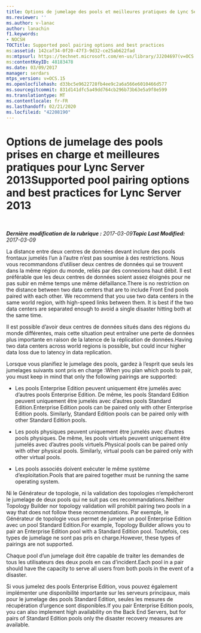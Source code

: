 ```yaml
---
title: Options de jumelage des pools et meilleures pratiques de Lync Server 2013 prises en charge
ms.reviewer: ''
ms.author: v-lanac
author: lanachin
f1.keywords:
- NOCSH
TOCTitle: Supported pool pairing options and best practices
ms:assetid: 142caf34-0f20-47f3-9d32-ce25ab622fad
ms:mtpsurl: https://technet.microsoft.com/en-us/library/JJ204697(v=OCS.15)
ms:contentKeyID: 48183478
ms.date: 03/09/2017
manager: serdars
mtps_version: v=OCS.15
ms.openlocfilehash: d33bc5e9622728fb4ee9c2a6a566e6010466d577
ms.sourcegitcommit: 831d141dfc5a49dd764cb296b73b63e5a9f8e599
ms.translationtype: MT
ms.contentlocale: fr-FR
ms.lasthandoff: 02/21/2020
ms.locfileid: "42208190"
---
```

<div data-xmlns="http://www.w3.org/1999/xhtml">

<div class="topic" data-xmlns="http://www.w3.org/1999/xhtml" data-msxsl="urn:schemas-microsoft-com:xslt" data-cs="https://msdn.microsoft.com/">

<div data-asp="https://msdn2.microsoft.com/asp">

# <a name="supported-pool-pairing-options-and-best-practices-for-lync-server-2013"></a><span data-ttu-id="63eae-102">Options de jumelage des pools prises en charge et meilleures pratiques pour Lync Server 2013</span><span class="sxs-lookup"><span data-stu-id="63eae-102">Supported pool pairing options and best practices for Lync Server 2013</span></span>

</div>

<div id="mainSection">

<div id="mainBody">

<span> </span>

<span data-ttu-id="63eae-103">_**Dernière modification de la rubrique :** 2017-03-09_</span><span class="sxs-lookup"><span data-stu-id="63eae-103">_**Topic Last Modified:** 2017-03-09_</span></span>

<span data-ttu-id="63eae-p101">La distance entre deux centres de données devant inclure des pools frontaux jumelés l’un à l’autre n’est pas soumise à des restrictions. Nous vous recommandons d’utiliser deux centres de données qui se trouvent dans la même région du monde, reliés par des connexions haut débit. Il est préférable que les deux centres de données soient assez éloignés pour ne pas subir en même temps une même défaillance.</span><span class="sxs-lookup"><span data-stu-id="63eae-p101">There is no restriction on the distance between two data centers that are to include Front End pools paired with each other. We recommend that you use two data centers in the same world region, with high-speed links between them. It is best if the two data centers are separated enough to avoid a single disaster hitting both at the same time.</span></span>

<span data-ttu-id="63eae-107">Il est possible d’avoir deux centres de données situés dans des régions du monde différentes, mais cette situation peut entraîner une perte de données plus importante en raison de la latence de la réplication de données.</span><span class="sxs-lookup"><span data-stu-id="63eae-107">Having two data centers across world regions is possible, but could incur higher data loss due to latency in data replication.</span></span>

<span data-ttu-id="63eae-108">Lorsque vous planifiez le jumelage des pools, gardez à l’esprit que seuls les jumelages suivants sont pris en charge :</span><span class="sxs-lookup"><span data-stu-id="63eae-108">When you plan which pools to pair, you must keep in mind that only the following pairings are supported:</span></span>

  - <span data-ttu-id="63eae-p102">Les pools Enterprise Edition peuvent uniquement être jumelés avec d’autres pools Enterprise Edition. De même, les pools Standard Edition peuvent uniquement être jumelés avec d’autres pools Standard Edition.</span><span class="sxs-lookup"><span data-stu-id="63eae-p102">Enterprise Edition pools can be paired only with other Enterprise Edition pools. Similarly, Standard Edition pools can be paired only with other Standard Edition pools.</span></span>

  - <span data-ttu-id="63eae-p103">Les pools physiques peuvent uniquement être jumelés avec d’autres pools physiques. De même, les pools virtuels peuvent uniquement être jumelés avec d’autres pools virtuels.</span><span class="sxs-lookup"><span data-stu-id="63eae-p103">Physical pools can be paired only with other physical pools. Similarly, virtual pools can be paired only with other virtual pools.</span></span>

  - <span data-ttu-id="63eae-113">Les pools associés doivent exécuter le même système d’exploitation.</span><span class="sxs-lookup"><span data-stu-id="63eae-113">Pools that are paired together must be running the same operating system.</span></span>

<span data-ttu-id="63eae-114">Ni le Générateur de topologie, ni la validation des topologies n’empêcheront le jumelage de deux pools qui ne suit pas ces recommandations.</span><span class="sxs-lookup"><span data-stu-id="63eae-114">Neither Topology Builder nor topology validation will prohibit pairing two pools in a way that does not follow these recommendations.</span></span> <span data-ttu-id="63eae-115">Par exemple, le Générateur de topologie vous permet de jumeler un pool Enterprise Edition avec un pool Standard Edition.</span><span class="sxs-lookup"><span data-stu-id="63eae-115">For example, Topology Builder allows you to pair an Enterprise Edition pool with a Standard Edition pool.</span></span> <span data-ttu-id="63eae-116">Toutefois, ces types de jumelage ne sont pas pris en charge.</span><span class="sxs-lookup"><span data-stu-id="63eae-116">However, these types of pairings are not supported.</span></span>

<span data-ttu-id="63eae-117">Chaque pool d’un jumelage doit être capable de traiter les demandes de tous les utilisateurs des deux pools en cas d’incident.</span><span class="sxs-lookup"><span data-stu-id="63eae-117">Each pool in a pair should have the capacity to serve all users from both pools in the event of a disaster.</span></span>

<span data-ttu-id="63eae-118">Si vous jumelez des pools Enterprise Edition, vous pouvez également implémenter une disponibilité importante sur les serveurs principaux, mais pour le jumelage des pools Standard Edition, seules les mesures de récupération d’urgence sont disponibles.</span><span class="sxs-lookup"><span data-stu-id="63eae-118">If you pair Enterprise Edition pools, you can also implement high availability on the Back End Servers, but for pairs of Standard Edition pools only the disaster recovery measures are available.</span></span>

</div>

<span> </span>

</div>

</div>

</div>

